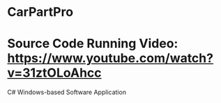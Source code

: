 # CarPartPro

# Source Code Running Video: https://www.youtube.com/watch?v=31ztOLoAhcc

C# Windows-based Software Application
